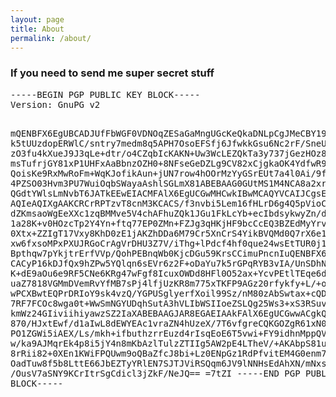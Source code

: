 ```yaml
---
layout: page
title: About
permalink: /about/
---
```


### If you need to send me super secret stuff

<div "row">
<pre>
-----BEGIN PGP PUBLIC KEY BLOCK-----
Version: GnuPG v2

mQENBFX6EgUBCADJUfFbWGF0VDNOqZESaGaMngUGcKeQkaDNLpCgJMeCBY19/DsO
k5tUUzdopERWlC/sntry7medm8q5APH7OsoEFSfj6JfwkkGsu6Nc2rF/SneUUNCG
zO3fu4kXueJ9J3qLe+dtr/o4CZqbIcKAKN+Uw3WcLEZQkTa3y737jGezHOz85a35
msTufrjGY81xP1UHFxAaBbnzOZH0+8NFseGeDZLg9CV82xCjgkaOK4YdfwR9xqyF
QoisKe9RxMwRoFm+WqKJofikAun+jUN7row4hOOrMzYyGSrEUt7a4l0Ai/9f/S4Z
4PZSO03Hvm3PU7WuiOqbSWayaAshlSGLmX81ABEBAAG0GUtMS1M4NCA8a2xrczg0
QGdtYWlsLmNvbT6JATkEEwEIACMFAlX6EgUCGwMHCwkIBwMCAQYVCAIJCgsEFgID
AQIeAQIXgAAKCRCrRPTzvT8cnM3KCACS/f3nvbi5Lem16fHLrD6g4Q5pVioCWpKa
dZKmsaoWgEeXXc1zqBMMve5V4chAFhuZQk1JGu1FkLcYb+ecIbdsykwyZn/d1AdG
1a28K+v0HOzcTp2Y4Yn+ftq77EP0ZMn+FZJg3qHKjHF9bcCcEQ3BZEdMyYrvrPdi
0Xtx+ZZIgT17Vxy8KhD0zE1jAKZhDDa6M79Cr5XnCrS4YikBVQMd0Q7rX6e1WnBV
xw6fxsoMPxPXUJRGoCrAgVrDHU3Z7V/iThg+lPdcf4hf0que24wsEtTUR0j1h3sj
Bpthqw7pYkjtrErfVVp/QohPEBnqWb0KjcDGu59KrsCCimuPncnIuQENBFX6EgUB
CACyP16kDJfQx9hZPw5YQlqn6sEVr6z2F+oDaYu7k5rGPqRYB3vIA/UnSDhN7P3F
K+dE9aOu6e9RF5CNe6KRg47wFgf8IcuxOWDd8HFl0O52ax+YcvPEtlTEqe6d8/rD
uaZ7818VGMmDVemRvYfMB7sPj4lfjUzKR8m775xTKFP9AGz20rfykfy+L/+ox34k
wPCXBwtEQPrDRIoY9sk4vzQ/YGPUSglyerfXoil99Sz/nM80zAbSwtax+cQDkiHj
7RF7FCOc8wga0t+WwSmNGYUDqhSutA3hVLIbWSIIoeZSLQg25Ws3+xS3RSuvqfxV
kmWz24GIiviihiyawzSZ2IaXABEBAAGJAR8EGAEIAAkFAlX6EgUCGwwACgkQq0T0
870/HJxtEwf/d1aIwL8dEWYEAc1vraZN4hUzeX/7T6vfgreCQKGOZgR61xN0Ub8Q
PO1ZGWi5iAEX/Ls/mkh+ifbuthzrrEuzd4rIsqEoE6T5vwi+FY9idhnMppQVO2R4
w/ka9AJMqrEk4p8i5jY4n8mKbAzlTulzZTIIg5AW2pE4LTheV/+AKAbpS81uzab5
8rRii82+0XEn1KWiFPQUwm9oQBaZfcJ8bi+Lz0ENpGz1RdPfvitEM4G0enm7++Rk
OadTuw8f5b8LttE66JbEZTyYRlEN7SJTJViRSQqm6JV9lNNHsEdAhXN/mNxsV9YW
/OusV7aSNY9KCrItrSgCdicl3jZkF/NeJQ==
=7tZI
-----END PGP PUBLIC KEY BLOCK-----
</pre>
</div>